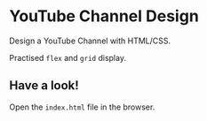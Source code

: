 # YouTube Channel Design
Design a YouTube Channel with HTML/CSS. 

Practised `flex` and `grid` display. 

## Have a look!
Open the `index.html` file in the browser. 
